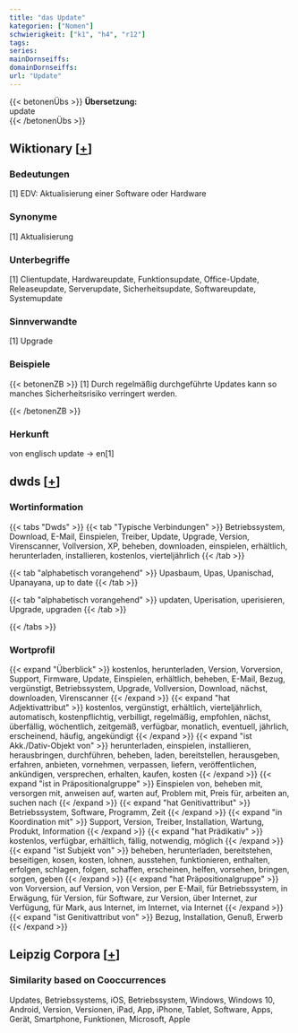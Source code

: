 ```yaml
---
title: "das Update"
kategorien: ["Nomen"]
schwierigkeit: ["k1", "h4", "r12"]
tags:
series:
mainDornseiffs:
domainDornseiffs:
url: "Update"
---
```


{{< betonenÜbs >}}
**Übersetzung:**  
update  
{{< /betonenÜbs >}}

## Wiktionary [[+](https://de.wiktionary.org/wiki/Update)]

### Bedeutungen
[1] EDV: Aktualisierung einer Software oder Hardware  

### Synonyme
[1] Aktualisierung  

### Unterbegriffe
[1] Clientupdate, Hardwareupdate, Funktionsupdate, Office-Update, Releaseupdate, Serverupdate, Sicherheitsupdate, Softwareupdate, Systemupdate  

### Sinnverwandte
[1] Upgrade  

### Beispiele
{{< betonenZB >}}
[1] Durch regelmäßig durchgeführte Updates kann so manches Sicherheitsrisiko verringert werden.  

{{< /betonenZB >}}
### Herkunft
von englisch update → en[1]  



## dwds [[+](https://www.dwds.de/wb/Update)]

### Wortinformation
{{< tabs "Dwds" >}}
{{< tab "Typische Verbindungen" >}}
Betriebssystem, Download, E-Mail, Einspielen, Treiber, Update, Upgrade, Version, Virenscanner, Vollversion, XP, beheben, downloaden, einspielen, erhältlich, herunterladen, installieren, kostenlos, vierteljährlich
{{< /tab >}}

{{< tab "alphabetisch vorangehend" >}}
Upasbaum, Upas, Upanischad, Upanayana, up to date
{{< /tab >}}

{{< tab "alphabetisch vorangehend" >}}
updaten, Uperisation, uperisieren, Upgrade, upgraden
{{< /tab >}}

{{< /tabs >}}

### Wortprofil
{{< expand "Überblick" >}} kostenlos, herunterladen, Version, Vorversion, Support, Firmware, Update, Einspielen, erhältlich, beheben, E-Mail, Bezug, vergünstigt, Betriebssystem, Upgrade, Vollversion, Download, nächst, downloaden, Virenscanner {{< /expand >}}
{{< expand "hat Adjektivattribut" >}} kostenlos, vergünstigt, erhältlich, vierteljährlich, automatisch, kostenpflichtig, verbilligt, regelmäßig, empfohlen, nächst, überfällig, wöchentlich, zeitgemäß, verfügbar, monatlich, eventuell, jährlich, erscheinend, häufig, angekündigt {{< /expand >}}
{{< expand "ist Akk./Dativ-Objekt von" >}} herunterladen, einspielen, installieren, herausbringen, durchführen, beheben, laden, bereitstellen, herausgeben, erfahren, anbieten, vornehmen, verpassen, liefern, veröffentlichen, ankündigen, versprechen, erhalten, kaufen, kosten {{< /expand >}}
{{< expand "ist in Präpositionalgruppe" >}} Einspielen von, beheben mit, versorgen mit, anweisen auf, warten auf, Problem mit, Preis für, arbeiten an, suchen nach {{< /expand >}}
{{< expand "hat Genitivattribut" >}} Betriebssystem, Software, Programm, Zeit {{< /expand >}}
{{< expand "in Koordination mit" >}} Support, Version, Treiber, Installation, Wartung, Produkt, Information {{< /expand >}}
{{< expand "hat Prädikativ" >}} kostenlos, verfügbar, erhältlich, fällig, notwendig, möglich {{< /expand >}}
{{< expand "ist Subjekt von" >}} beheben, herunterladen, bereitstehen, beseitigen, kosen, kosten, lohnen, ausstehen, funktionieren, enthalten, erfolgen, schlagen, folgen, schaffen, erscheinen, helfen, vorsehen, bringen, sorgen, geben {{< /expand >}}
{{< expand "hat Präpositionalgruppe" >}} von Vorversion, auf Version, von Version, per E-Mail, für Betriebssystem, in Erwägung, für Version, für Software, zur Version, über Internet, zur Verfügung, für Mark, aus Internet, im Internet, via Internet {{< /expand >}}
{{< expand "ist Genitivattribut von" >}} Bezug, Installation, Genuß, Erwerb {{< /expand >}}

## Leipzig Corpora [[+](https://corpora.uni-leipzig.de/en/res?word=Update&corpusId=deu_newscrawl-public_2018)]


### Similarity based on Cooccurrences
Updates, Betriebssystems, iOS, Betriebssystem, Windows, Windows 10, Android, Version, Versionen, iPad, App, iPhone, Tablet, Software, Apps, Gerät, Smartphone, Funktionen, Microsoft, Apple

